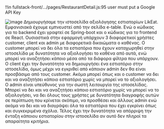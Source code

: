 !!in fullstack-front/.../pages/RestaurantDetail.js:95 user must put a Google API Key


![image](https://github.com/user-attachments/assets/e471758f-6f67-49b7-9e86-2270f9a05089)
Δημιουργήσαμε την ιστοσελίδα αξιολόγησης εστιατορίων LikEat. Εμφανισιακά έχουμε εμπνευστεί από την σελίδα e-table. Ενώ ο κώδικας για το backend έχει γραφτεί σε Spring-boot και ο κώδικας για το frontend σε React. 
Ουσιαστικά στην εφαρμογή υπάρχουν 3 διαφορετικοί χρήστες customer, client και admin με διαφορετικά δικαιώματα ο καθένας. Ο customer μπορεί να δει όλα τα εστιατόρια που έχουν καταχωρηθεί στην ιστοσελίδα με δυνατότητα να αξιολογήσει το καθένα από αυτά, ενώ μπορεί να αναζητήσει κάποιο μέσα από τα διάφορα φίλτρα που υπάρχουν. Ο client έχει την δυνατότητα να δημιουργήσει ένα εστιατόριο στην ιστοσελίδα, όμως μέχρι να εγκριθεί από κάποιον admin δεν θα είναι προσβάσιμο από τους customer. Ακόμα μπορεί όπως και ο customer να δει και να αναζητήσει κάποιο εστιατόριο χωρίς να μπορεί να το αξιολογήσει. Ο admin είναι υπεύθυνος για την σωστή λειτουργία της ιστοσελίδας. Μπορεί να δει και να αναζητήσει κάποιο εστιατόριο χωρίς να μπορεί να το αξιολογήσει, να δει όλους τους χρήστες με δυνατότητα διαγραφής αυτών σε περίπτωση που κρίνεται σκόπιμο, να προσθέσει και άλλους admin ενώ ακόμα να δει και να διαγράψει όλα τα εστιατόρια που έχει εγκρίνει όπως και συγκεκριμένα σχόλια. Τέλος έχει την δυνατότητα να απόρριψη την ένταξη κάποιου εστιατορίου στην ιστοσελίδα αν αυτό δεν πληροί τα απαραίτητα κριτήρια. 
